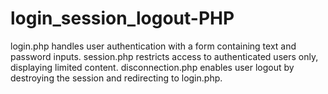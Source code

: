 # login_session_logout-PHP
login.php handles user authentication with a form containing text and password inputs. session.php restricts access to authenticated users only, displaying limited content. disconnection.php enables user logout by destroying the session and redirecting to login.php.
